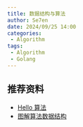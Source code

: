 ```yaml
---
title: 数据结构与算法
author: Se7en
date: 2024/09/25 14:00
categories:
 - Algorithm
tags:
 - Algorithm
 - Golang
---
```


## 推荐资料

- [Hello 算法](https://www.hello-algo.com/)
- [图解算法数据结构](https://github.com/krahets/LeetCode-Book)